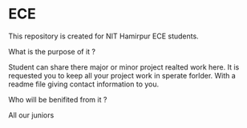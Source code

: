 ECE
===

This repository is created for NIT Hamirpur ECE students. 

What is the purpose of it ? 

Student can share there major or minor project realted work here. It is requested you to keep all your project work in sperate forlder. With a readme file giving contact information to you.

Who will be benifited from it ?

All our juniors 
